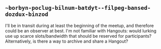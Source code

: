 ## `~borbyn-poclug-bilnum-batdyt--filpeg-bansed-dozdux-binzod`
I'll be in transit during at least the beginning of the meetup, and therefore could be an observer at best.  I'm not familiar with Hangouts: would lurking use up scarce slots/bandwidth that should be reserved for participants?  Alternatively, is there a way to archive and share a Hangout?